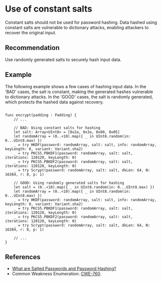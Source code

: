 # Use of constant salts
Constant salts should not be used for password hashing. Data hashed using constant salts are vulnerable to dictionary attacks, enabling attackers to recover the original input.


## Recommendation
Use randomly generated salts to securely hash input data.


## Example
The following example shows a few cases of hashing input data. In the 'BAD' cases, the salt is constant, making the generated hashes vulnerable to dictionary attacks. In the 'GOOD' cases, the salt is randomly generated, which protects the hashed data against recovery.


```none

func encrypt(padding : Padding) {
	// ...

	// BAD: Using constant salts for hashing
	let salt: Array<UInt8> = [0x2a, 0x3a, 0x80, 0x05]
	let randomArray = (0..<10).map({ _ in UInt8.random(in: 0...UInt8.max) })
	_ = try HKDF(password: randomArray, salt: salt, info: randomArray, keyLength: 0, variant: Variant.sha2)
	_ = try PKCS5.PBKDF1(password: randomArray, salt: salt, iterations: 120120, keyLength: 0)
	_ = try PKCS5.PBKDF2(password: randomArray, salt: salt, iterations: 120120, keyLength: 0)
	_ = try Scrypt(password: randomArray, salt: salt, dkLen: 64, N: 16384, r: 8, p: 1)

	// GOOD: Using randomly generated salts for hashing
	let salt = (0..<10).map({ _ in UInt8.random(in: 0...UInt8.max) })
	let randomArray = (0..<10).map({ _ in UInt8.random(in: 0...UInt8.max) })
	_ = try HKDF(password: randomArray, salt: salt, info: randomArray, keyLength: 0, variant: Variant.sha2)
	_ = try PKCS5.PBKDF1(password: randomArray, salt: salt, iterations: 120120, keyLength: 0)
	_ = try PKCS5.PBKDF2(password: randomArray, salt: salt, iterations: 120120, keyLength: 0)
	_ = try Scrypt(password: randomArray, salt: salt, dkLen: 64, N: 16384, r: 8, p: 1)

	// ...
}

```

## References
* [What are Salted Passwords and Password Hashing?](https://www.okta.com/blog/2019/03/what-are-salted-passwords-and-password-hashing/)
* Common Weakness Enumeration: [CWE-760](https://cwe.mitre.org/data/definitions/760.html).
